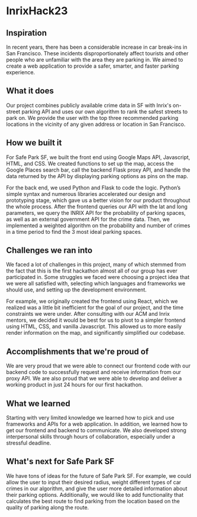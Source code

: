 # InrixHack23

## Inspiration
In recent years, there has been a considerable increase in car break-ins in San Francisco. These incidents disproportionately affect tourists and other people who are unfamiliar with the area they are parking in. We aimed to create a web application to provide a safer, smarter, and faster parking experience.

## What it does
Our project combines publicly available crime data in SF with Inrix's on-street parking API and uses our own algorithm to rank the safest streets to park on. We provide the user with the top three recommended parking locations in the vicinity of any given address or location in San Francisco. 

## How we built it
For Safe Park SF, we built the front end using Google Maps API, Javascript, HTML, and CSS. We created functions to set up the map, access the Google Places search bar, call the backend Flask proxy API, and handle the data returned by the API by displaying parking options as pins on the map. 

For the back end, we used Python and Flask to code the logic. Python’s simple syntax and numerous libraries accelerated our design and prototyping stage, which gave us a better vision for our product throughout the whole process. After the frontend queries our API with the lat and long parameters, we query the INRIX API for the probability of parking spaces, as well as an external government API for the crime data. Then, we implemented a weighted algorithm on the probability and number of crimes in a time period to find the 3 most ideal parking spaces.

## Challenges we ran into
We faced a lot of challenges in this project, many of which stemmed from the fact that this is the first hackathon almost all of our group has ever participated in. Some struggles we faced were choosing a project idea that we were all satisfied with, selecting which languages and frameworks we should use, and setting up the development environment. 

For example, we originally created the frontend using React, which we realized was a little bit inefficient for the goal of our project, and the time constraints we were under. After consulting with our ACM and Inrix mentors, we decided it would be best for us to pivot to a simpler frontend using HTML, CSS, and vanilla Javascript. This allowed us to more easily render information on the map, and significantly simplified our codebase. 

## Accomplishments that we're proud of
We are very proud that we were able to connect our frontend code with our backend code to successfully request and receive information from our proxy API. We are also proud that we were able to develop and deliver a working product in just 24 hours for our first hackathon.

## What we learned
Starting with very limited knowledge we learned how to pick and use frameworks and APIs for a web application. In addition, we learned how to get our frontend and backend  to communicate. We also developed strong interpersonal skills through hours of collaboration, especially under a stressful deadline.

## What's next for Safe Park SF
We have tons of ideas for the future of Safe Park SF. For example, we could allow the user to input their desired radius, weight different types of car crimes in our algorithm, and give the user more detailed information about their parking options. Additionally, we would like to add functionality that calculates the best route to find parking from the location based on the quality of parking along the route.
